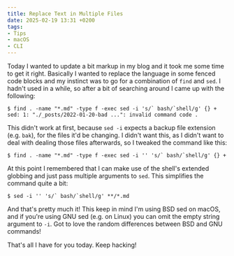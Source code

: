 ```yaml
---
title: Replace Text in Multiple Files
date: 2025-02-19 13:31 +0200
tags:
- Tips
- macOS
- CLI
---
```


Today I wanted to update a bit markup in my blog and it took me some time
to get it right. Basically I wanted to replace the language in some fenced
code blocks and my instinct was to go for a combination of `find` and `sed`.
I hadn't used in a while, so after a bit of searching around I came up with
the following:

```console
$ find . -name "*.md" -type f -exec sed -i 's/` bash/`shell/g' {} +
sed: 1: "./_posts/2022-01-20-bad ...": invalid command code .
```

This didn't work at first, because `sed -i` expects a backup file extension (e.g. `bak`),
for the files it'd be changing. I didn't want this, as I didn't want to deal with dealing those files afterwards,
so I tweaked the command like this:

```console
$ find . -name "*.md" -type f -exec sed -i '' 's/` bash/`shell/g' {} +
```

At this point I remembered that I can make use of the shell's extended globbing and just pass multiple arguments to
`sed`. This simplifies the command quite a bit:

```console
$ sed -i '' 's/` bash/`shell/g' **/*.md
```

And that's pretty much it! This keep in mind I'm using BSD sed on macOS, and if you're
using GNU sed (e.g. on Linux) you can omit the empty string argument to `-i`.
Got to love the random differences between BSD and GNU commands!

That's all I have for you today. Keep hacking!
